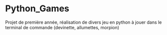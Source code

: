 # Python_Games
Projet de première année, réalisation de divers jeu en python à jouer dans le terminal de commande (devinette, allumettes, morpion)
